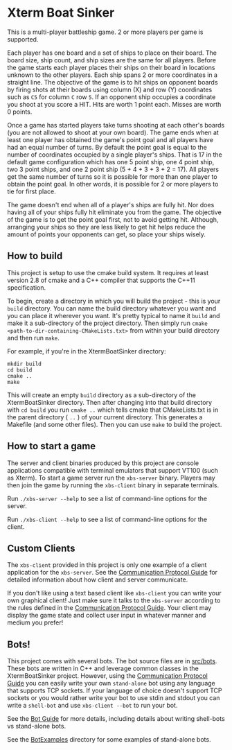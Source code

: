 Xterm Boat Sinker
=================

This is a multi-player battleship game.  2 or more players per game is supported.

Each player has one board and a set of ships to place on their board.  The board size, ship count, and ship sizes are the same for all players.  Before the game starts each player places their ships on their board in locations unknown to the other players.  Each ship spans 2 or more coordinates in a straight line.  The objective of the game is to hit ships on opponent boards by firing shots at their boards using column (X) and row (Y) coordinates such as `C5` for column `C` row `5`.  If an opponent ship occupies a coordinate you shoot at you score a HIT.  Hits are worth 1 point each.  Misses are worth 0 points.

Once a game has started players take turns shooting at each other's boards (you are not allowed to shoot at your own board).  The game ends when at least one player has obtained the game's point goal and all players have had an equal number of turns.  By default the point goal is equal to the number of coordinates occupied by a single player's ships.  That is 17 in the default game configuration which has one 5 point ship, one 4 point ship, two 3 point ships, and one 2 point ship (5 + 4 + 3 + 3 + 2 = 17).  All players get the same number of turns so it is possible for more than one player to obtain the point goal.  In other words, it is possible for 2 or more players to tie for first place.

The game doesn't end when all of a player's ships are fully hit.  Nor does having all of your ships fully hit eliminate you from the game.  The objective of the game is to get the point goal first, not to avoid getting hit.  Although, arranging your ships so they are less likely to get hit helps reduce the amount of points your opponents can get, so place your ships wisely.

How to build
------------

This project is setup to use the cmake build system.  It requires at least version 2.8 of cmake and a C++ compiler that supports the C++11 specification.

To begin, create a directory in which you will build the project - this is your `build` directory.  You can name the build directory whatever you want and you can place it wherever you want.  It's pretty typical to name it `build` and make it a sub-directory of the project directory.  Then simply run `cmake <path-to-dir-containing-CMakeLists.txt>` from within your build directory and then run `make`.

For example, if you're in the XtermBoatSinker directory:

    mkdir build
    cd build
    cmake ..
    make

This will create an empty `build` directory as a sub-directory of the XtermBoatSinker directory.  Then after changing into that build directory with `cd build` you run `cmake ..` which tells cmake that CMakeLists.txt is in the parent directory ( `..` ) of your current directory.  This generates a Makefile (and some other files).  Then you can use `make` to build the project.

How to start a game
-------------------

The server and client binaries produced by this project are console applications compatible with terminal emulators that support VT100 (such as Xterm).  To start a game server run the `xbs-server` binary.  Players may then join the game by running the `xbs-client` binary in separate terminals.

Run `./xbs-server --help` to see a list of command-line options for the server.

Run `./xbs-client --help` to see a list of command-line options for the client.

Custom Clients
--------------

The `xbs-client` provided in this project is only one example of a client application for the `xbs-server`.  See the [Communication Protocol Guide](protocol.md) for detailed information about how client and server communicate.

If you don't like using a text based client like `xbs-client` you can write your own graphical client!  Just make sure it talks to the `xbs-server` according to the rules defined in the [Communication Protocol Guide](protocol.md).  Your client may display the game state and collect user input in whatever manner and medium you prefer!

Bots!
-----

This project comes with several bots.  The bot source files are in [src/bots](src/bots).  These bots are written in C++ and leverage common classes in the XtermBoatSinker project.  However, using the [Communication Protocol Guide](protocol.md) you can easily write your own `stand-alone` bot using any language that supports TCP sockets.  If your language of choice doesn't support TCP sockets or you would rather write your bot to use stdin and stdout you can write a `shell-bot` and use `xbs-client --bot` to run your bot.

See the [Bot Guide](bots.md) for more details, including details about writing shell-bots vs stand-alone bots.

See the [BotExamples](BotExamples) directory for some examples of stand-alone bots.
